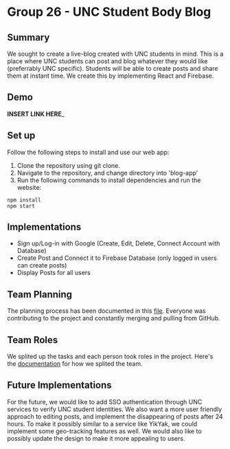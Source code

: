 # Group 26 - UNC Student Body Blog

## Summary 

We sought to create a live-blog created with UNC students in mind. This is a place where UNC students can post and blog whatever they would like (preferrably UNC specific). Students will be able to create posts and share them at instant time. We create this by implementing React and Firebase. 

## Demo

____INSERT LINK HERE_____

## Set up
Follow the following steps to install and use our web app:
1. Clone the repository using git clone. 
2. Navigate to the repository, and change directory into 'blog-app'
3. Run the following commands to install dependencies and run the website:
```
npm install
npm start
```

## Implementations
- Sign up/Log-in with Google (Create, Edit, Delete, Connect Account with Database)
- Create Post and Connect it to Firebase Database (only logged in users can create posts)
- Display Posts for all users

## Team Planning
The planning process has been documented in this [file](doc/Planning.md). Everyone was contributing to the project and constantly merging and pulling from GitHub.

## Team Roles
We splited up the tasks and each person took roles in the project. Here's the [documentation](doc/Team.md) for how we splited the team.

## Future Implementations
For the future, we would like to add SSO authentication through UNC services to verify UNC student identities. We also want a more user friendly approach to editing posts, and implement the disappearing of posts after 24 hours. To make it possibly similar to a service like YikYak, we could implement some geo-tracking features as well. We would also like to possibly update the design to make it more appealing to users. 
